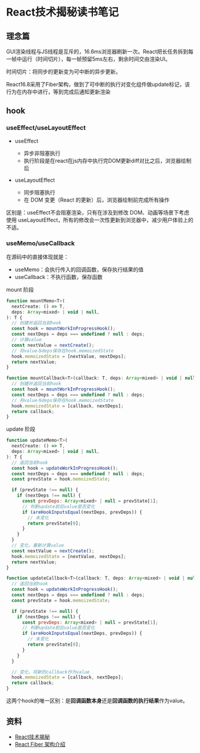 # React技术揭秘读书笔记

## 理念篇

GUI渲染线程与JS线程是互斥的，16.6ms浏览器刷新一次。React把长任务拆到每一帧中运行（时间切片），每一帧预留5ms左右，剩余时间交由渲染UI。

时间切片：将同步的更新变为可中断的异步更新。

React16.8采用了Fiber架构，做到了可中断的执行对变化组件做update标记，该行为在内存中进行，等到完成后通知更新渲染

## hook

### useEffect/useLayoutEffect

- useEffect
  - 异步非阻塞执行
  - 执行阶段是在react在js内存中执行完DOM更新diff对比之后，浏览器绘制后

- useLayoutEffect
  - 同步阻塞执行
  - 在 DOM 变更（React 的更新）后，浏览器绘制前完成所有操作

区别是：useEffect不会阻塞渲染，只有在涉及到修改 DOM、动画等场景下考虑使用 useLayoutEffect，所有的修改会一次性更新到浏览器中，减少用户体验上的不适。

### useMemo/useCallback

在源码中的直接体现就是：

- useMemo：会执行传入的回调函数，保存执行结果的值
- useCallback：不执行函数，保存函数

mount 阶段

```js
function mountMemo<T>(
  nextCreate: () => T,
  deps: Array<mixed> | void | null,
): T {
  // 创建并返回当前hook
  const hook = mountWorkInProgressHook();
  const nextDeps = deps === undefined ? null : deps;
  // 计算value
  const nextValue = nextCreate();
  // 将value与deps保存在hook.memoizedState
  hook.memoizedState = [nextValue, nextDeps];
  return nextValue;
}

function mountCallback<T>(callback: T, deps: Array<mixed> | void | null): T {
  // 创建并返回当前hook
  const hook = mountWorkInProgressHook();
  const nextDeps = deps === undefined ? null : deps;
  // 将value与deps保存在hook.memoizedState
  hook.memoizedState = [callback, nextDeps];
  return callback;
}
```

update 阶段

```js
function updateMemo<T>(
  nextCreate: () => T,
  deps: Array<mixed> | void | null,
): T {
  // 返回当前hook
  const hook = updateWorkInProgressHook();
  const nextDeps = deps === undefined ? null : deps;
  const prevState = hook.memoizedState;

  if (prevState !== null) {
    if (nextDeps !== null) {
      const prevDeps: Array<mixed> | null = prevState[1];
      // 判断update前后value是否变化
      if (areHookInputsEqual(nextDeps, prevDeps)) {
        // 未变化
        return prevState[0];
      }
    }
  }
  // 变化，重新计算value
  const nextValue = nextCreate();
  hook.memoizedState = [nextValue, nextDeps];
  return nextValue;
}

function updateCallback<T>(callback: T, deps: Array<mixed> | void | null): T {
  // 返回当前hook
  const hook = updateWorkInProgressHook();
  const nextDeps = deps === undefined ? null : deps;
  const prevState = hook.memoizedState;

  if (prevState !== null) {
    if (nextDeps !== null) {
      const prevDeps: Array<mixed> | null = prevState[1];
      // 判断update前后value是否变化
      if (areHookInputsEqual(nextDeps, prevDeps)) {
        // 未变化
        return prevState[0];
      }
    }
  }

  // 变化，将新的callback作为value
  hook.memoizedState = [callback, nextDeps];
  return callback;
}
```

这两个hook的唯一区别：是**回调函数本身**还是**回调函数的执行结果**作为value。

## 资料

- [React技术揭秘](https://react.iamkasong.com/)
- [React Fiber 架构介绍](https://github.com/luxp/react-fiber-architecture-cn)
